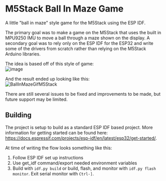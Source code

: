 # M5Stack Ball In Maze Game
A little "ball in maze" style game for the M5Stack using the ESP IDF.

The primary goal was to make a game on the M5Stack that uses the built in MPU9250 IMU to move a ball through a maze shown on the display. A secondary goal was to rely only on the ESP IDF for the ESP32 and write some of the drivers from scratch rather than relying on the M5Stack Arduino libraries.

The idea is based off of this style of game:  
![image](https://user-images.githubusercontent.com/16770076/121775928-46c7ec80-cb58-11eb-947b-48d80508b907.png)

And the result ended up looking like this:  
![BallInMazeGifM5Stack](https://user-images.githubusercontent.com/16770076/121777142-7b3ea700-cb5e-11eb-8345-2b910e879564.gif)

There are still several issues to be fixed and improvements to be made, but future support may be limited.

## Building
The project is setup to build as a standard ESP IDF based project. More information for getting started can be found here: https://docs.espressif.com/projects/esp-idf/en/latest/esp32/get-started/.

At time of writing the flow looks something like this:
1. Follow ESP IDF set up instructions
2. Use get_idf command/export needed environment variables
3. Build with `idf.py build` or build, flash, and monitor with `idf.py flash monitor`. Exit serial monitor with `Ctrl-]`.
